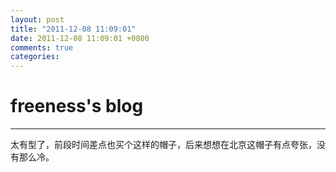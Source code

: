 ```yaml
---
layout: post
title: "2011-12-08 11:09:01"
date: 2011-12-08 11:09:01 +0800
comments: true
categories: 
---
```


# freeness's blog

----------

>
太有型了，前段时间差点也买个这样的帽子，后来想想在北京这帽子有点夸张，没有那么冷。